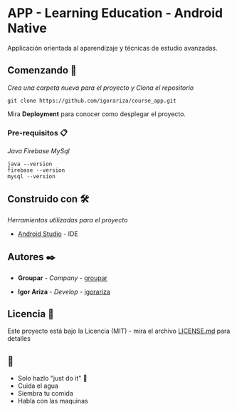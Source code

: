 # APP - Learning Education - Android Native

Applicación orientada al aparendizaje y técnicas de estudio avanzadas.

## Comenzando 🚀

_Crea una carpeta nueva para el proyecto y Clona el repositorio_

```
git clone https://github.com/igorariza/course_app.git
```

Mira **Deployment** para conocer como desplegar el proyecto.


### Pre-requisitos 📋

_Java_
_Firebase_
_MySql_

```
java --version
firebase --version
mysql --version
```

## Construido con 🛠️

_Herramientas utilizadas para el proyecto_

* [Android Studio](https://developer.android.com/studio) - IDE


## Autores ✒️

* **Groupar**   - *Company* - [groupar](https://github.com/groupargit)

* **Igor Ariza** - *Develop* - [igorariza](https://github.com/igorariza)


## Licencia 📄

Este proyecto está bajo la Licencia (MIT) - mira el archivo [LICENSE.md](LICENSE.md) para detalles

##  🎁

* Solo hazlo "just do it" 📢
* Cuida el agua
* Siembra tu comida
* Habla con las maquinas


